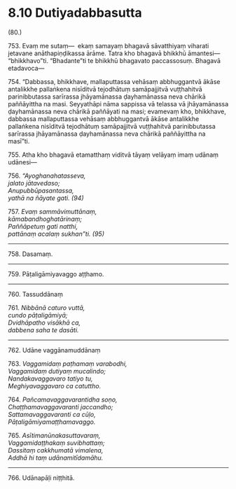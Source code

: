 # 8.10 Dutiyadabbasutta

(80.)

753\. Evaṃ me sutaṃ—  ekaṃ samayaṃ bhagavā sāvatthiyaṃ viharati jetavane anāthapiṇḍikassa ārāme. Tatra kho bhagavā bhikkhū āmantesi—  “bhikkhavo”ti. “Bhadante”ti te bhikkhū bhagavato paccassosuṃ. Bhagavā etadavoca—

754\. “Dabbassa, bhikkhave, mallaputtassa vehāsaṃ abbhuggantvā ākāse antalikkhe pallaṅkena nisīditvā tejodhātuṃ samāpajjitvā vuṭṭhahitvā parinibbutassa sarīrassa jhāyamānassa ḍayhamānassa neva chārikā paññāyittha na masi. Seyyathāpi nāma sappissa vā telassa vā jhāyamānassa ḍayhamānassa neva chārikā paññāyati na masi; evamevaṃ kho, bhikkhave, dabbassa mallaputtassa vehāsaṃ abbhuggantvā ākāse antalikkhe pallaṅkena nisīditvā tejodhātuṃ samāpajjitvā vuṭṭhahitvā parinibbutassa sarīrassa jhāyamānassa ḍayhamānassa neva chārikā paññāyittha na masī”ti.

755\. Atha kho bhagavā etamatthaṃ viditvā tāyaṃ velāyaṃ imaṃ udānaṃ udānesi—

756\. _“Ayoghanahatasseva,_  
_jalato jātavedaso;_  
_Anupubbūpasantassa,_  
_yathā na ñāyate gati. (94)_  

757\. _Evaṃ sammāvimuttānaṃ,_  
_kāmabandhoghatārinaṃ;_  
_Paññāpetuṃ gati natthi,_  
_pattānaṃ acalaṃ sukhan”ti. (95)_  

---

758\. Dasamaṃ.

---

759\. Pāṭaligāmiyavaggo aṭṭhamo.

---

760\. Tassuddānaṃ

761\. _Nibbānā caturo vuttā,_  
_cundo pāṭaligāmiyā;_  
_Dvidhāpatho visākhā ca,_  
_dabbena saha te dasāti._  

---

762\. Udāne vaggānamuddānaṃ

763\. _Vaggamidaṃ paṭhamaṃ varabodhi,_  
_Vaggamidaṃ dutiyaṃ mucalindo;_  
_Nandakavaggavaro tatiyo tu,_  
_Meghiyavaggavaro ca catuttho._  

764\. _Pañcamavaggavarantidha soṇo,_  
_Chaṭṭhamavaggavaranti jaccandho;_  
_Sattamavaggavaranti ca cūḷo,_  
_Pāṭaligāmiyamaṭṭhamavaggo._  

765\. _Asītimanūnakasuttavaraṃ,_  
_Vaggamidaṭṭhakaṃ suvibhattaṃ;_  
_Dassitaṃ cakkhumatā vimalena,_  
_Addhā hi taṃ udānamitīdamāhu._  

---

766\. Udānapāḷi niṭṭhitā.
